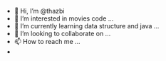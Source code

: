 - 👋 Hi, I’m @thazbi
- 👀 I’m interested in movies code ...
- 🌱 I’m currently learning data structure and java ...
- 💞️ I’m looking to collaborate on ...
- 📫 How to reach me ...
- 
<!---
thazbi/thazbi is a ✨ special ✨ repository because its `README.md` (this file) appears on your GitHub profile.
You can click the Preview link to take a look at your changes.
--->
